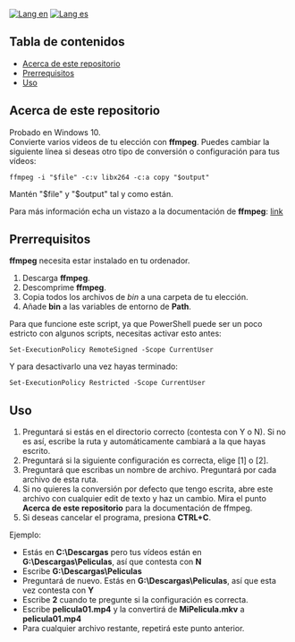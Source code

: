 [![Lang en](https://img.shields.io/badge/lang-en-blue?style=flat)](https://github.com/ian-ani/Convert-Bulk/blob/main/README.md)
[![Lang es](https://img.shields.io/badge/lang-es-red?style=flat)](https://github.com/ian-ani/Convert-Bulk/blob/main/README.es.md)

## Tabla de contenidos

- [Acerca de este repositorio](#Acerca-de-este-repositorio)
- [Prerrequisitos](#Prerrequisitos)
- [Uso](#Uso)

## Acerca de este repositorio

Probado en Windows 10.  
Convierte varios videos de tu elección con **ffmpeg**. Puedes cambiar la siguiente línea 
si deseas otro tipo de conversión o configuración para tus vídeos:

``ffmpeg -i "$file" -c:v libx264 -c:a copy "$output"``

Mantén "$file" y "$output" tal y como están.

Para más información echa un vistazo a la documentación de **ffmpeg**: [link](https://ffmpeg.org/ffmpeg.html)

## Prerrequisitos

**ffmpeg** necesita estar instalado en tu ordenador.

1. Descarga **ffmpeg**.
2. Descomprime **ffmpeg**.
3. Copia todos los archivos de *bin* a una carpeta de tu elección.
4. Añade **bin** a las variables de entorno de **Path**.

Para que funcione este script, ya que PowerShell puede ser un poco estricto con algunos scripts, necesitas activar esto antes:

``Set-ExecutionPolicy RemoteSigned -Scope CurrentUser``

Y para desactivarlo una vez hayas terminado:

``Set-ExecutionPolicy Restricted -Scope CurrentUser``

## Uso

1. Preguntará si estás en el directorio correcto (contesta con Y o N). Si no es así, escribe la ruta y automáticamente 
cambiará a la que hayas escrito.
2. Preguntará si la siguiente configuración es correcta, elige [1] o [2].
3. Preguntará que escribas un nombre de archivo. Preguntará por cada archivo de esta ruta.
4. Si no quieres la conversión por defecto que tengo escrita, abre este archivo con cualquier edit de texto y haz un cambio. 
Mira el punto **Acerca de este repositorio** para la documentación de ffmpeg.
5. Si deseas cancelar el programa, presiona **CTRL+C**.

Ejemplo:

- Estás en **C:\Descargas** pero tus vídeos están en **G:\Descargas\Peliculas**, así que contesta con **N**
- Escribe **G:\Descargas\Peliculas**
- Preguntará de nuevo. Estás en **G:\Descargas\Peliculas**, así que esta vez contesta con **Y**
- Escribe **2** cuando te pregunte si la configuración es correcta.
- Escribe **pelicula01.mp4** y la convertirá de **MiPelicula.mkv** a **pelicula01.mp4**
- Para cualquier archivo restante, repetirá este punto anterior.